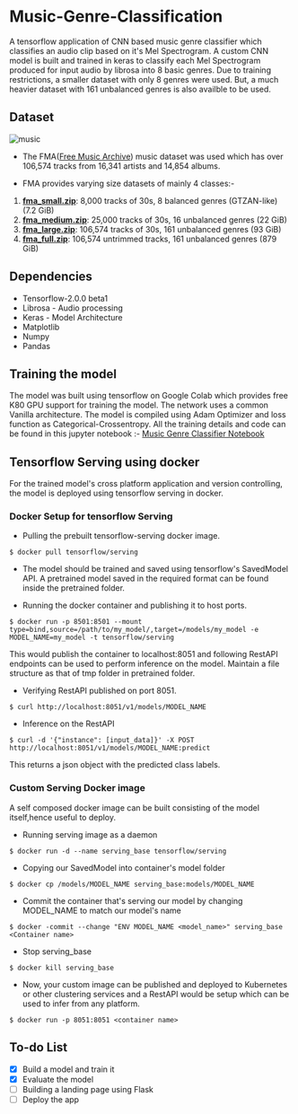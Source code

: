 # Music-Genre-Classification
A  tensorflow application of CNN based music genre classifier which classifies an audio clip based on it's Mel Spectrogram.
A custom CNN model is built and trained in keras to classify each Mel Spectrogram produced for input audio by librosa into 8 basic genres.
Due to training restrictions, a smaller dataset with only 8 genres were used. But, a much heavier dataset with 161 unbalanced genres is also availble to be used.

## Dataset
![music](https://user-images.githubusercontent.com/41809968/60989466-bda04d80-a363-11e9-870a-f3b34c8c6180.PNG)
* The FMA([Free Music Archive](https://github.com/mdeff/fma)) music dataset was used which has over 106,574 tracks from 16,341 artists and 14,854 albums.

* FMA provides varying size datasets of mainly 4 classes:-
1. **[fma_small.zip]**: 8,000 tracks of 30s, 8 balanced genres (GTZAN-like) (7.2 GiB)
2. **[fma_medium.zip]**: 25,000 tracks of 30s, 16 unbalanced genres (22 GiB)
3. **[fma_large.zip]**: 106,574 tracks of 30s, 161 unbalanced genres (93 GiB)
4. **[fma_full.zip]**: 106,574 untrimmed tracks, 161 unbalanced genres (879 GiB)

[fma_metadata.zip]: https://os.unil.cloud.switch.ch/fma/fma_metadata.zip
[fma_small.zip]:    https://os.unil.cloud.switch.ch/fma/fma_small.zip
[fma_medium.zip]:   https://os.unil.cloud.switch.ch/fma/fma_medium.zip
[fma_large.zip]:    https://os.unil.cloud.switch.ch/fma/fma_large.zip
[fma_full.zip]:     https://os.unil.cloud.switch.ch/fma/fma_full.zip

## Dependencies
* Tensorflow-2.0.0 beta1
* Librosa - Audio processing
* Keras - Model Architecture
* Matplotlib
* Numpy
* Pandas

## Training the model
The model was built using tensorflow on Google Colab which provides free K80 GPU support for training the model. The network uses a common Vanilla architecture.
The model is compiled using Adam Optimizer and loss function as Categorical-Crossentropy.
All the training details and code can be found in this jupyter notebook :- [Music Genre Classifier Notebook](https://github.com/ajayKumar99/Music-Genre-Classification/blob/master/music_genre_classification.ipynb) 


## Tensorflow Serving using docker
For the trained model's cross platform application and version controlling, the model is deployed using tensorflow serving in docker.

### Docker Setup for tensorflow Serving

* Pulling the prebuilt tensorflow-serving docker image.
```
$ docker pull tensorflow/serving
```

* The model should be trained and saved using tensorflow's SavedModel API. A pretrained model saved in the required format can be found inside the pretrained folder.

* Running the docker container and publishing it to host ports.
```
$ docker run -p 8501:8501 --mount type=bind,source=/path/to/my_model/,target=/models/my_model -e MODEL_NAME=my_model -t tensorflow/serving
```
This would publish the container to localhost:8051 and following RestAPI endpoints can be used to perform inference on the model.
Maintain a file structure as that of tmp folder in pretrained folder.

* Verifying RestAPI published on port 8051.
```
$ curl http://localhost:8051/v1/models/MODEL_NAME
```

* Inference on the RestAPI
```
$ curl -d '{"instance": [input_data]}' -X POST http://localhost:8051/v1/models/MODEL_NAME:predict
```
This returns a json object with the predicted class labels.

### Custom Serving Docker image
A self composed docker image can be built consisting of the model itself,hence useful to deploy.

* Running serving image as a daemon
```
$ docker run -d --name serving_base tensorflow/serving
```

* Copying our SavedModel into container's model folder
```
$ docker cp /models/MODEL_NAME serving_base:models/MODEL_NAME
```

* Commit the container that's serving our model by changing MODEL_NAME to match our model's name
```
$ docker -commit --change "ENV MODEL_NAME <model_name>" serving_base <Container name>
```

* Stop serving_base
```
$ docker kill serving_base
```

* Now, your custom image can be published and deployed to Kubernetes or other clustering services and a RestAPI would be setup which can be used to infer from any platform.
```
$ docker run -p 8051:8051 <container name>
```

## To-do List
- [x] Build a model and train it
- [x] Evaluate the model
- [ ] Building a landing page using Flask
- [ ] Deploy the app

